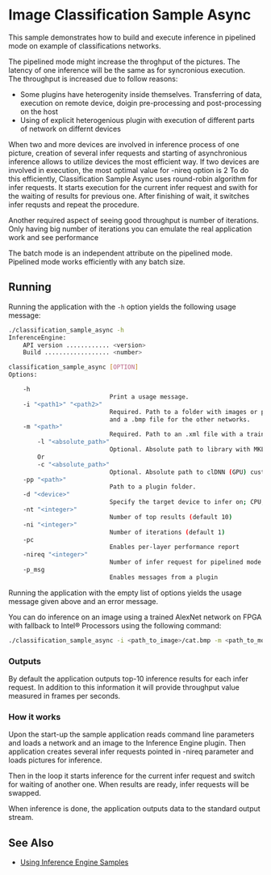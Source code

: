 # Image Classification Sample Async

This sample demonstrates how to build and execute inference in pipelined mode on example of classifications networks.

The pipelined mode might increase the throghput of the pictures. The latency of one inference will be the same as for syncronious execution.
<br>
The throughput is increased due to follow reasons:
* Some plugins have heterogenity inside themselves. Transferring of data, execution on remote device, doigin pre-processing and post-processing on the host
* Using of explicit heterogenious plugin with execution of different parts of network on differnt devices

When two and more devices are involved in inference process of one picture, creation of several infer requests and starting of asynchronious inference allows to utilize devices the most efficient way.
If two devices are involved in execution, the most optimal value for -nireq option is 2
To do this efficiently, Classification Sample Async uses round-robin algorithm for infer requests. It starts execution for the current infer request and swith for the waiting of results for previous one. After finishing of wait, it switches infer requsts and repeat the procedure.

Another required aspect of seeing good throughput is number of iterations. Only having big number of iterations you can emulate the real application work and see performance

The batch mode is an independent attribute on the pipelined mode. Pipelined mode works efficiently with any batch size.

## Running

Running the application with the <code>-h</code> option yields the following usage message:
```sh
./classification_sample_async -h
InferenceEngine:
    API version ............ <version>
    Build .................. <number>

classification_sample_async [OPTION]
Options:

    -h                      
                            Print a usage message.
    -i "<path1>" "<path2>"
                            Required. Path to a folder with images or path to an image files: a .ubyte file for LeNet
                            and a .bmp file for the other networks.
    -m "<path>"             
                            Required. Path to an .xml file with a trained model.
        -l "<absolute_path>"
                            Optional. Absolute path to library with MKL-DNN (CPU) custom layers (*.so).
        Or
        -c "<absolute_path>"
                            Optional. Absolute path to clDNN (GPU) custom layers config (*.xml).
    -pp "<path>"            
                            Path to a plugin folder.
    -d "<device>"           
                            Specify the target device to infer on; CPU, GPU, FPGA or MYRIAD is acceptable. Sample will look for a suitable plugin for device specified
    -nt "<integer>"         
                            Number of top results (default 10)
    -ni "<integer>"         
                            Number of iterations (default 1)
    -pc                     
                            Enables per-layer performance report
    -nireq "<integer>"
                            Number of infer request for pipelined mode (default 1)
    -p_msg                  
                            Enables messages from a plugin

```

Running the application with the empty list of options yields the usage message given above and an error message.

You can do inference on an image using a trained AlexNet network on FPGA with fallback to Intel&reg; Processors using the following command:
```sh
./classification_sample_async -i <path_to_image>/cat.bmp -m <path_to_model>/alexnet_fp32.xml -nt 5 -d HETERO:FPGA,CPU -nireq 2 -ni 200
```

### Outputs

By default the application outputs top-10 inference results for each infer request.
In addition to this information it will provide throughput value measured in frames per seconds.

### How it works

Upon the start-up the sample application reads command line parameters and loads a network and an image to the Inference 
Engine plugin.
Then application creates several infer requests pointed in -nireq parameter and loads pictures for inference.

Then in the loop it starts inference for the current infer request and switch for waiting of another one. When results are ready, infer requests will be swapped.

When inference is done, the application outputs data to the standard output stream.

## See Also
* [Using Inference Engine Samples](./docs/IE_DG/Samples_Overview.md)
